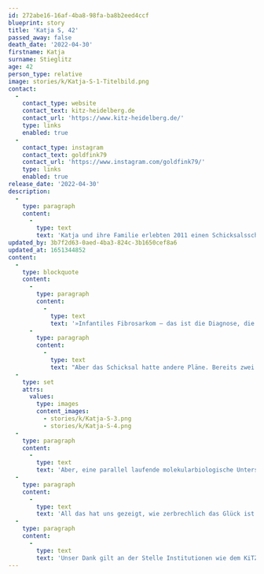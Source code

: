 ```yaml
---
id: 272abe16-16af-4ba8-98fa-ba8b2eed4ccf
blueprint: story
title: 'Katja S, 42'
passed_away: false
death_date: '2022-04-30'
firstname: Katja
surname: Stieglitz
age: 42
person_type: relative
image: stories/k/Katja-S-1-Titelbild.png
contact:
  -
    contact_type: website
    contact_text: kitz-heidelberg.de
    contact_url: 'https://www.kitz-heidelberg.de/'
    type: links
    enabled: true
  -
    contact_type: instagram
    contact_text: goldfink79
    contact_url: 'https://www.instagram.com/goldfink79/'
    type: links
    enabled: true
release_date: '2022-04-30'
description:
  -
    type: paragraph
    content:
      -
        type: text
        text: 'Katja und ihre Familie erlebten 2011 einen Schicksalsschlag – bei ihrer damals zwei Jahre alten Tochter wurde ein seltener Hirntumor festgestellt. Heute erzählt Katja uns tapfer von ihrer Geschichte und möchte darauf aufmerksam machen, wie wichtig die Forschung auch bei seltenen Erkrankungen ist.'
updated_by: 3b7f2d63-0aed-4ba3-824c-3b1650cef8a6
updated_at: 1651344852
content:
  -
    type: blockquote
    content:
      -
        type: paragraph
        content:
          -
            type: text
            text: '»Infantiles Fibrosarkom – das ist die Diagnose, die seit Frühjahr 2011 unser Familienleben bestimmt. Nach unendlich vielen Arztbesuchen und dem müden Weglächeln der Sorgen einer vermeintlich über-besorgten Mama, stand am 31. März 2011 die Schockdiagnose bei unserer damals zweijährigen Tochter fest: Hirntumor. In einer sofortigen mehrstündigen OP wurde dieser entfernt und wir durften nach 14 Tagen mit einem gutartigen Pathologiebefund nach Hause. Die leichten linksseitigen Beeinträchtigungen, die der Tumor und die OP als Überbleibsel dagelassen hatten, nahmen wir als Preis in Kauf und waren dankbar, ›heil‹ aus der Geschichte herausgekommen zu sein.'
      -
        type: paragraph
        content:
          -
            type: text
            text: "Aber das Schicksal hatte andere Pläne. Bereits zwei Jahre später schlug der Krebs erneut zu. Nach einer mehrstündigen Kopf-OP\_folgte nun die bösartige Einstufung eines unspezifischen aggressiven Tumors. Dieser ließ uns rat- und ziellos durch die Kinder-Onkologien in Deutschland ziehen. Wie etwas behandeln, von dem man nicht genau weiß, was es ist – außer bösartig? Es war ein Wettlauf gegen die Zeit. Die Empfehlung der Ärzte: eine Strahlentherapie im 400\_km entfernten Essen. Leider war der Krebs darauf gut vorbereitet und zeigte sich kurze Zeit später gnadenlos im MRT. Die Verzweiflung war grenzenlos! Nach der jetzt dritten unumgänglichen Operation bekam der Endgegner (s)einen Namen: infantiles Fibrosarkom. Chemotherapie hieß die nächste Waffe im Kampf. Mit allen nur möglichen Nebenwirkungen zogen wir es durch. Der Sieger: der Krebs! Erbarmungslos ließ er uns wissen, dass die etablierten Therapien machtlos waren. Austherapiert!"
  -
    type: set
    attrs:
      values:
        type: images
        content_images:
          - stories/k/Katja-S-3.png
          - stories/k/Katja-S-4.png
  -
    type: paragraph
    content:
      -
        type: text
        text: 'Aber, eine parallel laufende molekularbiologische Untersuchung des Tumors, über das INFORM-Register in Heidelberg, wies eine genetische Veränderung nach und öffnete damit eine neue Tür zur Behandlung, im Rahmen einer klinischen Studie. Mit einem noch nicht zugelassenen Medikament nahmen wir es erneut mit dem Feind auf, dankbar, noch eine weitere Chance zu bekommen. Schon nach wenigen Wochen sah man im MRT ein Ansprechen des Tumors. Seitdem ›verschwindet‹ der Krebs, doch sobald es abgesetzt wird, kehrt er mit aller Härte zurück. Und es bleibt die quälende Frage im Kopf: ›wie lange können wir ihn damit im Schach halten?‹.'
  -
    type: paragraph
    content:
      -
        type: text
        text: 'All das hat uns gezeigt, wie zerbrechlich das Glück ist. Und wie wichtig es ist, auch bei Krankheiten zu forschen, von denen sehr wenige Menschen betroffen sind. Forschung ist die beste Medizin.'
  -
    type: paragraph
    content:
      -
        type: text
        text: 'Unser Dank gilt an der Stelle Institutionen wie dem KiTZ Heidelberg, das sich auf krebserkrankte Kinder mit einem Rückfall spezialisiert hat und nach neuen Therapieansätzen forscht.«'
---
```

